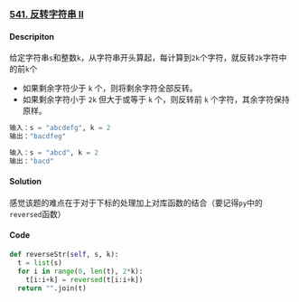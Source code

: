 ### [541. 反转字符串 II](https://leetcode-cn.com/problems/reverse-string-ii/)

#### Descripiton 

给定字符串`s`和整数`k`，从字符串开头算起，每计算到`2k`个字符，就反转`2k`字符中的前`k`个

- 如果剩余字符少于 `k` 个，则将剩余字符全部反转。
- 如果剩余字符小于 `2k` 但大于或等于 `k` 个，则反转前 `k` 个字符，其余字符保持原样。

```python
输入：s = "abcdefg", k = 2
输出："bacdfeg"

输入：s = "abcd", k = 2
输出："bacd"
```



#### Solution

感觉该题的难点在于对于下标的处理加上对库函数的结合（要记得`py`中的`reversed`函数）



#### Code

```python
def reverseStr(self, s, k):
  t = list(s)
  for i in range(0, len(t), 2*k):
    t[i:i+k] = reversed(t[i:i+k])
  return "".join(t)
```

